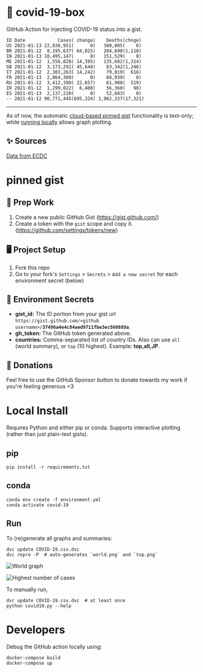 # 🏥 covid-19-box

GitHub Action for injecting COVID-19 status into a gist.

```
ID Date            Cases( change)    Deaths(chnge)
US 2021-01-13 22,838,951(      0)   380,805(    0)
BR 2021-01-12  8,195,637( 64,025)   204,690(1,110)
IN 2021-01-13 10,495,147(      0)   151,529(    0)
ME 2021-01-12  1,556,028( 14,395)   135,682(1,314)
GB 2021-01-12  3,173,291( 45,648)    83,342(1,246)
IT 2021-01-12  2,303,263( 14,242)    79,819(  616)
FR 2021-01-13  2,864,360(      0)    68,939(    0)
RU 2021-01-12  3,412,390( 22,657)    61,908(  519)
IR 2021-01-12  1,299,022(  6,408)    56,360(   98)
ES 2021-01-13  2,137,220(      0)    52,683(    0)
-- 2021-01-12 90,771,445(695,324) 1,962,337(17,321)
```

---

As of now, the automatic [cloud-based pinned gist](#pinned-gist) functionality is text-only;
while [running locally](#local-install) allows graph plotting.

## ✨ Sources

[Data from ECDC](https://www.ecdc.europa.eu/en/publications-data/download-todays-data-geographic-distribution-covid-19-cases-worldwide)

# pinned gist

## 🎒 Prep Work
1. Create a new public GitHub Gist (https://gist.github.com/)
1. Create a token with the `gist` scope and copy it. (https://github.com/settings/tokens/new)

## 🖥 Project Setup
1. Fork this repo
1. Go to your fork's `Settings` > `Secrets` > `Add a new secret` for each environment secret (below)

## 🤫 Environment Secrets
- **gist_id:** The ID portion from your gist url `https://gist.github.com/<github username>/`**`37496a4e4c84aed9711fbe3ec560888a`**.
- **gh_token:** The GitHub token generated above.
- **countries:** Comma-separated list of country IDs. Also can use `all` (world summary), or `top` (10 highest). Example: **top,all,JP**.

## 💸 Donations

Feel free to use the GitHub Sponsor button to donate towards my work if you're feeling generous <3

# Local Install

Requires Python and either pip or conda. Supports interactive plotting (rather than just plain-text gists).

## pip

```
pip install -r requirements.txt
```

## conda

```
conda env create -f environment.yml
conda activate covid-19
```

## Run

To (re)generate all graphs and summaries:

```
dvc update COVID-19.csv.dvc
dvc repro -P  # auto-generates `world.png` and `top.png`
```

![World graph](world.png)

![Highest number of cases](top.png)

To manually run,

```
dvc update COVID-19.csv.dvc  # at least once
python covid19.py --help
```

# Developers

Debug the GitHub action locally using:

```
docker-compose build
docker-compose up
```
